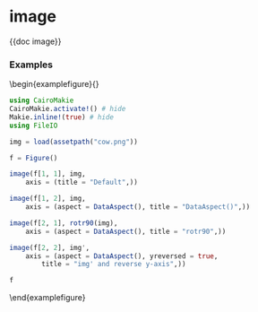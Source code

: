 # image

{{doc image}}

### Examples

\begin{examplefigure}{}
```julia
using CairoMakie
CairoMakie.activate!() # hide
Makie.inline!(true) # hide
using FileIO

img = load(assetpath("cow.png"))

f = Figure()

image(f[1, 1], img,
    axis = (title = "Default",))

image(f[1, 2], img,
    axis = (aspect = DataAspect(), title = "DataAspect()",))

image(f[2, 1], rotr90(img),
    axis = (aspect = DataAspect(), title = "rotr90",))

image(f[2, 2], img',
    axis = (aspect = DataAspect(), yreversed = true,
        title = "img' and reverse y-axis",))

f
```
\end{examplefigure}
